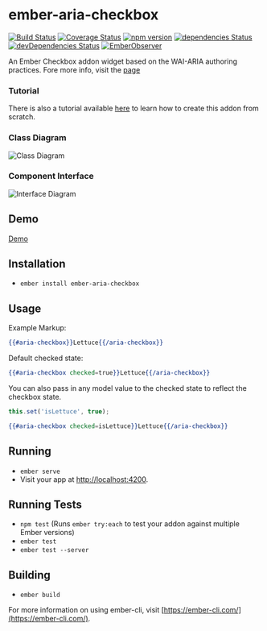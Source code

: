 # ember-aria-checkbox

[![Build Status](https://travis-ci.org/rajasegar/ember-aria-checkbox.svg?branch=master)](https://travis-ci.org/rajasegar/ember-aria-checkbox) 
[![Coverage Status](https://coveralls.io/repos/github/rajasegar/ember-aria-checkbox/badge.svg?branch=master)](https://coveralls.io/github/rajasegar/ember-aria-checkbox?branch=master)
[![npm version](http://img.shields.io/npm/v/ember-aria-checkbox.svg?style=flat)](https://npmjs.org/package/ember-aria-checkbox "View this project on npm")
[![dependencies Status](https://david-dm.org/rajasegar/ember-aria-checkbox/status.svg)](https://david-dm.org/rajasegar/ember-aria-checkbox)
[![devDependencies Status](https://david-dm.org/rajasegar/ember-aria-checkbox/dev-status.svg)](https://david-dm.org/rajasegar/ember-aria-checkbox?type=dev)
[![EmberObserver](http://emberobserver.com/badges/ember-aria-checkbox.svg?branch=master)](http://emberobserver.com/addons/ember-aria-checkbox)


An Ember Checkbox addon widget based on the WAI-ARIA authoring practices.
Fore more info, visit the [page](https://www.w3.org/TR/wai-aria-practices-1.1/#checkbox)

### Tutorial
There is also a tutorial available [here](http://hangaroundtheweb.com/2018/02/how-to-create-an-accessible-checkbox-component-in-ember/) to learn how to create this addon from scratch.

### Class Diagram
![Class Diagram](https://raw.githubusercontent.com/rajasegar/ember-aria-checkbox/master/pum/class-diagram.png)

### Component Interface

![Interface Diagram](https://raw.githubusercontent.com/rajasegar/ember-aria-checkbox/master/pum/interface.png)

## Demo

[Demo](http://rajasegar.github.io/ember-aria-checkbox/)



## Installation

* `ember install ember-aria-checkbox`

## Usage
Example Markup:

```hbs
{{#aria-checkbox}}Lettuce{{/aria-checkbox}}
```

Default checked state:

```hbs
{{#aria-checkbox checked=true}}Lettuce{{/aria-checkbox}}
```

You can also pass in any model value to the checked state to reflect the checkbox state.

```js
this.set('isLettuce', true);
```

```hbs
{{#aria-checkbox checked=isLettuce}}Lettuce{{/aria-checkbox}}
```



## Running

* `ember serve`
* Visit your app at [http://localhost:4200](http://localhost:4200).

## Running Tests

* `npm test` (Runs `ember try:each` to test your addon against multiple Ember versions)
* `ember test`
* `ember test --server`

## Building

* `ember build`

For more information on using ember-cli, visit [https://ember-cli.com/](https://ember-cli.com/).
